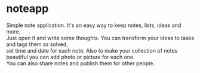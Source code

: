 # noteapp
Simple note application. 
It's an easy way to keep notes, lists, ideas and more.  
Just open it and write some thoughts. You can transform your ideas to tasks and tags them as solved,  
set time and date for each note. Also to make your collection of notes beautiful you can add photo or picture for each one.   
You can also share notes and publish them for other people.
